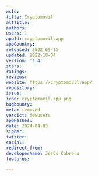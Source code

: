 ```yaml
---
wsId: 
title: Cryptomovil
altTitle: 
authors: 
users: 1
appId: cryptomovil.app
appCountry: 
released: 2022-09-15
updated: 2022-10-04
version: '1.4'
stars: 
ratings: 
reviews: 
website: https://cryptomovil.app/
repository: 
issue: 
icon: cryptomovil.app.png
bugbounty: 
meta: removed
verdict: fewusers
appHashes: 
date: 2024-04-03
signer: 
twitter: 
social: 
redirect_from: 
developerName: Jesús Cabrera
features: 

---
```


